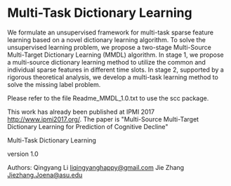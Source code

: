 # Multi-Task Dictionary Learning
We formulate an unsupervised framework for multi-task sparse feature learning based on a novel dictionary learning algorithm. To solve the unsupervised learning problem, we propose a two-stage Multi-Source Multi-Target Dictionary Learning (MMDL) algorithm. In stage 1, we propose a multi-source dictionary learning method to utilize the common and individual sparse features in different time slots. In stage 2, supported by a rigorous theoretical analysis, we develop a multi-task learning method to solve the missing label problem.

Please refer to the file Readme_MMDL_1.0.txt to use the scc package.

This work has already been published at IPMI 2017 http://www.ipmi2017.org/.
The paper is "Multi-Source Multi-Target Dictionary Learning for Prediction of Cognitive Decline"


Multi-Task Dictionary Learning

version 1.0

Authors: Qingyang Li  liqingyanghappy@gmail.com
	       Jie Zhang   Jiezhang.Joena@asu.edu
